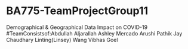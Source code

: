 # BA775-TeamProjectGroup11
Demographical &amp; Geographical Data Impact on COVID-19
#TeamConsistsof:Abdullah Aljarallah
Ashley Mercado
Arushi Pathik
Jay Chaudhary
Linting(Linsey) Wang
Vibhas Goel
